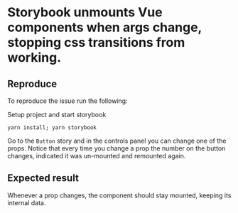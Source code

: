 # Storybook unmounts Vue components when args change, stopping css transitions from working.

## Reproduce
To reproduce the issue run the following:

Setup project and start storybook
```
yarn install; yarn storybook
```

Go to the `Button` story and in the controls panel you can change one of the props. Notice that every time you change a prop the number on the button changes, indicated it was un-mounted and remounted again.

## Expected result

Whenever a prop changes, the component should stay mounted, keeping its internal data.
